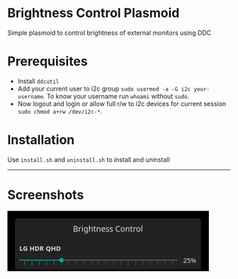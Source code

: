 # Brightness Control Plasmoid
Simple plasmoid to control brightness of external monitors using DDC

# Prerequisites
* Install `ddcutil`
* Add your current user to i2c group `sudo usermod -a -G i2c your-username`. To know your username run `whoami` without `sudo`.
* Now logout and login or allow full r/w to i2c devices for current session `sudo chmod a+rw /dev/i2c-*`.

# Installation
Use `install.sh` and `uninstall.sh` to install and uninstall

---
# Screenshots

![Screenshot 1](screenshots/1.png?raw=true)